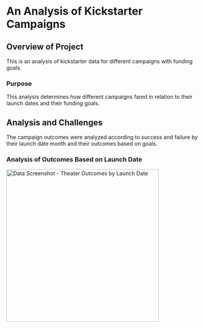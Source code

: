 # An Analysis of Kickstarter Campaigns
## Overview of Project
This is an analysis of kickstarter data for different campaigns with funding goals.
### Purpose
This analysis determines how different campaigns fared in relation to their launch dates and their funding goals.
## Analysis and Challenges
The campaign outcomes were analyzed according to success and failure by their launch date month and their outcomes based on goals.
### Analysis of Outcomes Based on Launch Date
<img width="400" alt="Data Screenshot - Theater Outcomes by Launch Date" src="https://user-images.githubusercontent.com/96451672/148578158-645d7024-ff3a-4ea2-b41a-4bbfd2df59f1.png">
